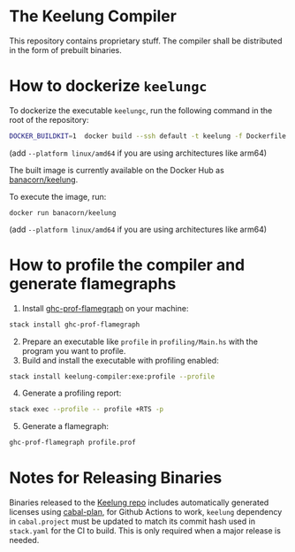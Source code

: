 # The Keelung Compiler 

This repository contains proprietary stuff.
The compiler shall be distributed in the form of prebuilt binaries.

# How to dockerize `keelungc`

To dockerize the executable `keelungc`, run the following command in the root of the repository:

```bash 
DOCKER_BUILDKIT=1  docker build --ssh default -t keelung -f Dockerfile .
```

(add `--platform linux/amd64` if you are using architectures like arm64)

The built image is currently available on the Docker Hub as [banacorn/keelung](https://hub.docker.com/repository/docker/banacorn/keelung).

To execute the image, run:

```
docker run banacorn/keelung
```

(add `--platform linux/amd64` if you are using architectures like arm64)

# How to profile the compiler and generate flamegraphs

1. Install [ghc-prof-flamegraph](https://hackage.haskell.org/package/ghc-prof-flamegraph) on your machine: 

```bash
stack install ghc-prof-flamegraph
```

2. Prepare an executable like `profile` in `profiling/Main.hs` with the program you want to profile.
3. Build and install the executable with profiling enabled:

```bash
stack install keelung-compiler:exe:profile --profile
``` 

4. Generate a profiling report:

```bash
stack exec --profile -- profile +RTS -p
```

5. Generate a flamegraph:

```bash
ghc-prof-flamegraph profile.prof
``` 

# Notes for Releasing Binaries
Binaries released to the [Keelung repo](https://github.com/btq-ag/keelung/releases) includes automatically generated licenses using [cabal-plan](https://github.com/haskell-hvr/cabal-plan), for Github Actions to work, `keelung` dependency in `cabal.project` must be updated to match its commit hash used in `stack.yaml` for the CI to build. This is only required when a major release is needed.
